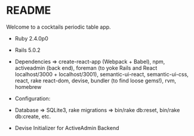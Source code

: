 # README
Welcome to a cocktails periodic table app.

* Ruby 2.4.0p0

* Rails 5.0.2

* Dependencies => create-react-app (Webpack + Babel), npm, activeadmin (back end), foreman (to yoke Rails and React localhost/3000 + localhost/3001), semantic-ui-react, semantic-ui-css, react, rake react-dom, devise, bundler (to find loose gems!), rvm, homebrew

* Configuration:

* Database => SQLite3, rake migrations =>
  bin/rake db:reset, bin/rake db:create, etc.

* Devise Initializer for ActiveAdmin    Backend
